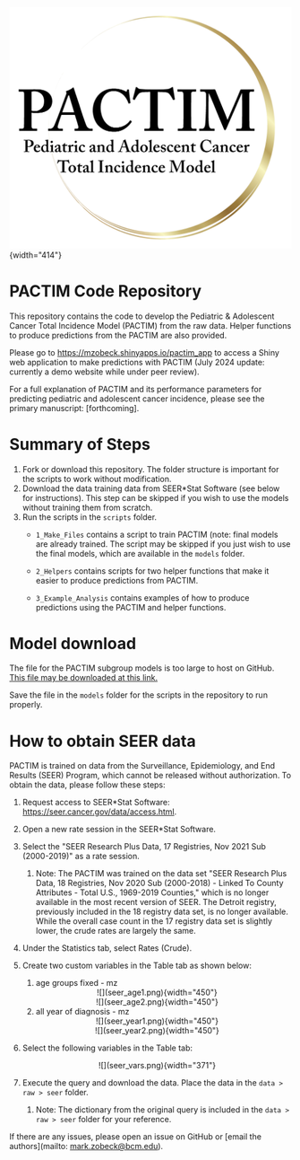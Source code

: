 ![](pactim-logo.jpg){width="414"}

# PACTIM Code Repository

This repository contains the code to develop the Pediatric & Adolescent Cancer Total Incidence Model (PACTIM) from the raw data. Helper functions to produce predictions from the PACTIM are also provided.

Please go to <https://mzobeck.shinyapps.io/pactim_app> to access a Shiny web application to make predictions with PACTIM (July 2024 update: currently a demo website while under peer review).

For a full explanation of PACTIM and its performance parameters for predicting pediatric and adolescent cancer incidence, please see the primary manuscript: [forthcoming].

# Summary of Steps

1.  Fork or download this repository. The folder structure is important for the scripts to work without modification.
2.  Download the data training data from SEER\*Stat Software (see below for instructions). This step can be skipped if you wish to use the models without training them from scratch.
3.  Run the scripts in the `scripts` folder.
    -   `1_Make_Files` contains a script to train PACTIM (note: final models are already trained. The script may be skipped if you just wish to use the final models, which are available in the `models` folder.

    -   `2_Helpers` contains scripts for two helper functions that make it easier to produce predictions from PACTIM.

    -   `3_Example_Analysis` contains examples of how to produce predictions using the PACTIM and helper functions.

# Model download

The file for the PACTIM subgroup models is too large to host on GitHub. [This file may be downloaded at this link.](https://u.pcloud.link/publink/show?code=XZ7BqC0Zks1NEXNBJ3VPeHpY21ATn0Iremqy)

Save the file in the `models` folder for the scripts in the repository to run properly.

# How to obtain SEER data

PACTIM is trained on data from the Surveillance, Epidemiology, and End Results (SEER) Program, which cannot be released without authorization. To obtain the data, please follow these steps:

1.  Request access to SEER\*Stat Software: <https://seer.cancer.gov/data/access.html>.

2.  Open a new rate session in the SEER\*Stat Software.

3.  Select the "SEER Research Plus Data, 17 Registries, Nov 2021 Sub (2000-2019)" as a rate session.

    1.  Note: The PACTIM was trained on the data set "SEER Research Plus Data, 18 Registries, Nov 2020 Sub (2000-2018) - Linked To County Attributes - Total U.S., 1969-2019 Counties," which is no longer available in the most recent version of SEER. The Detroit registry, previously included in the 18 registry data set, is no longer available. While the overall case count in the 17 registry data set is slightly lower, the crude rates are largely the same.

4.  Under the Statistics tab, select Rates (Crude).

5.  Create two custom variables in the Table tab as shown below:

    1.  age groups fixed - mz

    <center>![](seer_age1.png){width="450"}</center>

    <center>![](seer_age2.png){width="450"}</center>

    2.  all year of diagnosis - mz

    <center>![](seer_year1.png){width="450"}</center>

    <center>![](seer_year2.png){width="450"}</center>

6.  Select the following variables in the Table tab:

    <center>![](seer_vars.png){width="371"}</center>

7.  Execute the query and download the data. Place the data in the `data > raw > seer` folder.

    1.  Note: The dictionary from the original query is included in the `data > raw > seer` folder for your reference.

If there are any issues, please open an issue on GitHub or [email the authors](mailto: mark.zobeck@bcm.edu).
